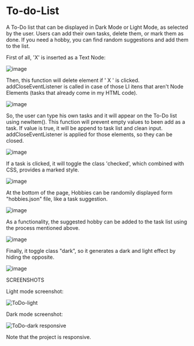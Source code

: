 # To-do-List
A To-Do list that can be displayed in Dark Mode or Light Mode, as selected by the user. Users can add their own tasks, delete them, or mark them as done. If you need a hobby, you can find random suggestions and add them to the list.

First of all, 'X' is inserted as a Text Node:

![image](https://github.com/leonardopiller/To-do-List/assets/121625024/32e07f6b-58c2-439f-94f0-ba004b7b4d01)


Then, this function will delete element if ' X ' is clicked. 
addCloseEventListener is called in case of those LI itens that aren't Node Elements (tasks that already come in my HTML code). 

![image](https://github.com/leonardopiller/To-do-List/assets/121625024/3c0b7e43-8da3-4ccd-b41a-79b7154a1c9c)




So, the user can type his own tasks and it will appear on the To-Do list using newItem(). This function will prevent empty values to been add as a task. If value is true, it will be append to task list and clean input. addCloseEventListener is applied for those elements, so they can be closed. 

![image](https://github.com/leonardopiller/To-do-List/assets/121625024/b14b23a6-a4c2-478f-a65c-1c492b04823c)


If a task is clicked, it will toggle the class 'checked', which combined with CSS, provides a marked style. 

![image](https://github.com/leonardopiller/To-do-List/assets/121625024/cf06be26-8495-45c4-97b3-096d0e0c9114)



At the bottom of the page, Hobbies can be randomily displayed form "hobbies.json" file, like a task suggestion. 

![image](https://github.com/leonardopiller/To-do-List/assets/121625024/eb8988dd-356d-4306-b7ae-2ab7823d5868)




As a functionality, the suggested hobby can be added to the task list using the process mentioned above.

  ![image](https://github.com/leonardopiller/To-do-List/assets/121625024/9601451c-ceaf-4334-a081-ccda3bb97d14)


Finally, it toggle class "dark", so it generates a dark and light effect by hiding the opposite.

![image](https://github.com/leonardopiller/To-do-List/assets/121625024/5a2de0c6-f029-4936-9856-ef571480cc4a)




SCREENSHOTS


Light mode screenshot:

![ToDo-light](https://github.com/leonardopiller/To-do-List/assets/121625024/bd16842b-673c-4a9c-9351-8ce2e41a4add)


Dark mode screenshot:

![ToDo-dark responsive](https://github.com/leonardopiller/To-do-List/assets/121625024/6fd9c7c1-e588-419e-9c9b-bdbf599531e2)


Note that the project is responsive.
